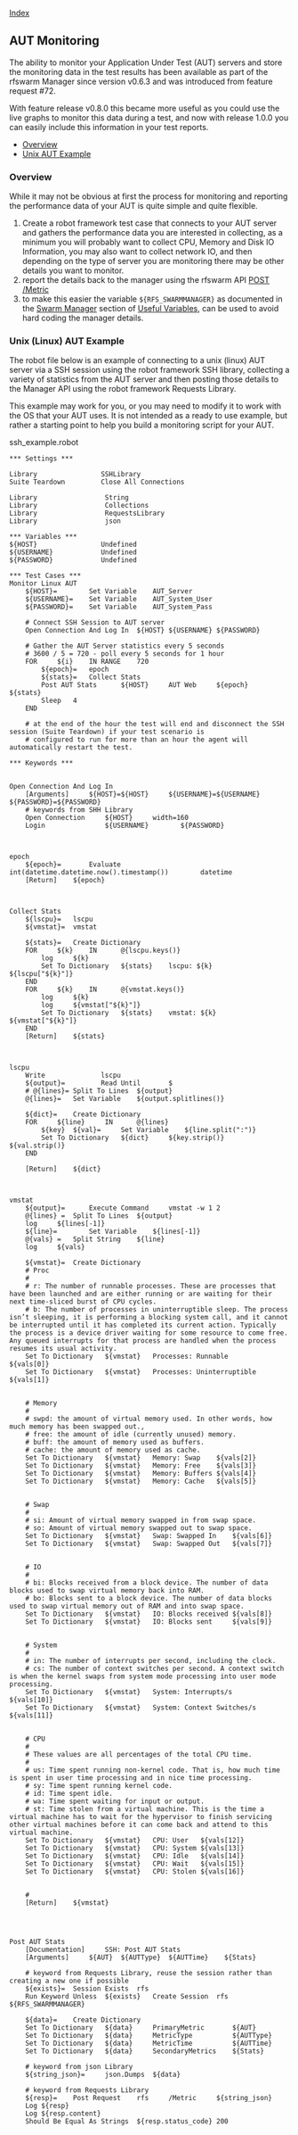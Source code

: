 [Index](README.md)

## AUT Monitoring

The ability to monitor your Application Under Test (AUT) servers and store the monitoring data in the test results has been available as part of the rfswarm Manager since version v0.6.3 and was introduced from feature request #72.

With feature release v0.8.0 this became more useful as you could use the live graphs to monitor this data during a test, and now with release 1.0.0 you can easily include this information in your test reports.

- [Overview](#Overview)
- [Unix AUT Example](#Unix-AUT-Example)

### Overview

While it may not be obvious at first the process for monitoring and reporting the performance data of your AUT is quite simple and quite flexible.

1. Create a robot framework test case that connects to your AUT server and gathers the performance data you are interested in collecting, as a minimum you will probably want to collect CPU, Memory and Disk IO Information, you may also want to collect network IO, and then depending on the type of server you are monitoring there may be other details you want to monitor.
1. report the details back to the manager using the rfswarm API [POST /Metric](Agent_Communication.md#post-metric)
1. to make this easier the variable `${RFS_SWARMMANAGER}` as documented in the [Swarm Manager](Preparing_for_perf.md#swarm-manager) section of [Useful Variables](Preparing_for_perf.md#useful-variables), can be used to avoid hard coding the manager details.

### Unix (Linux) AUT Example

The robot file below is an example of connecting to a unix (linux) AUT server via a SSH session using the robot framework SSH library, collecting a variety of statistics from the AUT server and then posting those details to the Manager API using the robot framework Requests Library.

This example may work for you, or you may need to modify it to work with the OS that your AUT uses. It is not intended as a ready to use example, but rather a starting point to help you build a monitoring script for your AUT.

ssh_example.robot
```
*** Settings ***

Library                SSHLibrary
Suite Teardown         Close All Connections

Library					String
Library					Collections
Library					RequestsLibrary
Library					json

*** Variables ***
${HOST}                Undefined
${USERNAME}            Undefined
${PASSWORD}            Undefined

*** Test Cases ***
Monitor Linux AUT
	${HOST}=		Set Variable    AUT_Server
	${USERNAME}=	Set Variable    AUT_System_User
	${PASSWORD}=	Set Variable    AUT_System_Pass

	# Connect SSH Session to AUT server
	Open Connection And Log In	${HOST}	${USERNAME}	${PASSWORD}

	# Gather the AUT Server statistics every 5 seconds
	# 3600 / 5 = 720 - poll every 5 seconds for 1 hour
	FOR 	${i}	IN RANGE	720
		${epoch}=	epoch
		${stats}=	Collect Stats
		Post AUT Stats		${HOST} 	AUT Web 	${epoch}    ${stats}
		Sleep	4
	END

	# at the end of the hour the test will end and disconnect the SSH session (Suite Teardown) if your test scenario is
	# configured to run for more than an hour the agent will automatically restart the test.

*** Keywords ***


Open Connection And Log In
	[Arguments] 	${HOST}=${HOST} 	${USERNAME}=${USERNAME} 	${PASSWORD}=${PASSWORD}
	# keywords from SHH Library
	Open Connection     ${HOST}		width=160
	Login               ${USERNAME}        ${PASSWORD}



epoch
	${epoch}=		Evaluate		int(datetime.datetime.now().timestamp())		datetime
	[Return]	${epoch}



Collect Stats
	${lscpu}=	lscpu
	${vmstat}=	vmstat

	${stats}=	Create Dictionary
	FOR 	${k}	IN		@{lscpu.keys()}
		log 	${k}
		Set To Dictionary	${stats} 	lscpu: ${k}		${lscpu["${k}"]}
	END
	FOR 	${k}	IN		@{vmstat.keys()}
		log 	${k}
		log 	${vmstat["${k}"]}
		Set To Dictionary	${stats} 	vmstat: ${k}		${vmstat["${k}"]}
	END
	[Return]	${stats}



lscpu
	Write              lscpu
	${output}=         Read Until       $
	# @{lines}=	Split To Lines	${output}
	@{lines}=	Set Variable	${output.splitlines()}

	${dict}=	Create Dictionary
	FOR 	${line} 	IN		@{lines}
		${key}	${val}=		Set Variable	${line.split(":")}
		Set To Dictionary	${dict} 	${key.strip()}		${val.strip()}
	END

	[Return] 	${dict}



vmstat
	${output}=		Execute Command		vmstat -w 1 2
	@{lines} =	Split To Lines	${output}
	log 	${lines[-1]}
	${line}=		Set Variable	${lines[-1]}
	@{vals} =	Split String	${line}
	log 	${vals}

	${vmstat}=	Create Dictionary
	# Proc
	#
	# r: The number of runnable processes. These are processes that have been launched and are either running or are waiting for their next time-sliced burst of CPU cycles.
	# b: The number of processes in uninterruptible sleep. The process isn’t sleeping, it is performing a blocking system call, and it cannot be interrupted until it has completed its current action. Typically the process is a device driver waiting for some resource to come free. Any queued interrupts for that process are handled when the process resumes its usual activity.
	Set To Dictionary	${vmstat} 	Processes: Runnable 		${vals[0]}
	Set To Dictionary	${vmstat} 	Processes: Uninterruptible	${vals[1]}


	# Memory
	#
	# swpd: the amount of virtual memory used. In other words, how much memory has been swapped out.,
	# free: the amount of idle (currently unused) memory.
	# buff: the amount of memory used as buffers.
	# cache: the amount of memory used as cache.
	Set To Dictionary	${vmstat} 	Memory: Swap 	${vals[2]}
	Set To Dictionary	${vmstat} 	Memory: Free 	${vals[3]}
	Set To Dictionary	${vmstat} 	Memory: Buffers	${vals[4]}
	Set To Dictionary	${vmstat} 	Memory: Cache 	${vals[5]}


	# Swap
	#
	# si: Amount of virtual memory swapped in from swap space.
	# so: Amount of virtual memory swapped out to swap space.
	Set To Dictionary	${vmstat} 	Swap: Swapped In 	${vals[6]}
	Set To Dictionary	${vmstat} 	Swap: Swapped Out	${vals[7]}


	# IO
	#
	# bi: Blocks received from a block device. The number of data blocks used to swap virtual memory back into RAM.
	# bo: Blocks sent to a block device. The number of data blocks used to swap virtual memory out of RAM and into swap space.
	Set To Dictionary	${vmstat} 	IO: Blocks received	${vals[8]}
	Set To Dictionary	${vmstat} 	IO: Blocks sent 	${vals[9]}


	# System
	#
	# in: The number of interrupts per second, including the clock.
	# cs: The number of context switches per second. A context switch is when the kernel swaps from system mode processing into user mode processing.
	Set To Dictionary	${vmstat} 	System: Interrupts/s		${vals[10]}
	Set To Dictionary	${vmstat} 	System: Context Switches/s	${vals[11]}


	# CPU
	#
	# These values are all percentages of the total CPU time.
	#
	# us: Time spent running non-kernel code. That is, how much time is spent in user time processing and in nice time processing.
	# sy: Time spent running kernel code.
	# id: Time spent idle.
	# wa: Time spent waiting for input or output.
	# st: Time stolen from a virtual machine. This is the time a virtual machine has to wait for the hypervisor to finish servicing other virtual machines before it can come back and attend to this virtual machine.
	Set To Dictionary	${vmstat} 	CPU: User	${vals[12]}
	Set To Dictionary	${vmstat} 	CPU: System	${vals[13]}
	Set To Dictionary	${vmstat} 	CPU: Idle	${vals[14]}
	Set To Dictionary	${vmstat} 	CPU: Wait	${vals[15]}
	Set To Dictionary	${vmstat} 	CPU: Stolen	${vals[16]}


	#
	[Return] 	${vmstat}




Post AUT Stats
	[Documentation]		SSH: Post AUT Stats
	[Arguments]		${AUT}	${AUTType}	${AUTTime}    ${Stats}

	# keyword from Requests Library, reuse the session rather than creating a new one if possible
	${exists}= 	Session Exists	rfs
	Run Keyword Unless 	${exists} 	Create Session	rfs 	${RFS_SWARMMANAGER}

	${data}=	Create Dictionary
	Set To Dictionary	${data} 	PrimaryMetric		${AUT}
	Set To Dictionary	${data} 	MetricType			${AUTType}
	Set To Dictionary	${data} 	MetricTime			${AUTTime}
	Set To Dictionary	${data} 	SecondaryMetrics	${Stats}

	# keyword from json Library
	${string_json}= 	json.Dumps	${data}

	# keyword from Requests Library
	${resp}=	Post Request	rfs 	/Metric 	${string_json}
	Log	${resp}
	Log	${resp.content}
	Should Be Equal As Strings	${resp.status_code}	200


```
